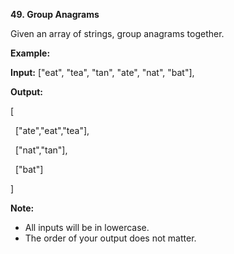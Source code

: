 **49. Group Anagrams**

Given an array of strings, group anagrams together.

**Example:**

**Input:** ["eat", "tea", "tan", "ate", "nat", "bat"],

**Output:**

[

  ["ate","eat","tea"],

  ["nat","tan"],

  ["bat"]

]

**Note:**

- All inputs will be in lowercase.
- The order of your output does not matter.
